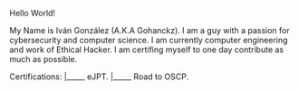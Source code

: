 Hello World!

My Name is Iván González (A.K.A Gohanckz).
I am a guy with a passion for cybersecurity and computer science.
I am currently computer engineering and work of Ethical Hacker.
I am certifing myself to one day contribute as much as possible.


Certifications:
   |_____ eJPT.
   |_____ Road to OSCP.

